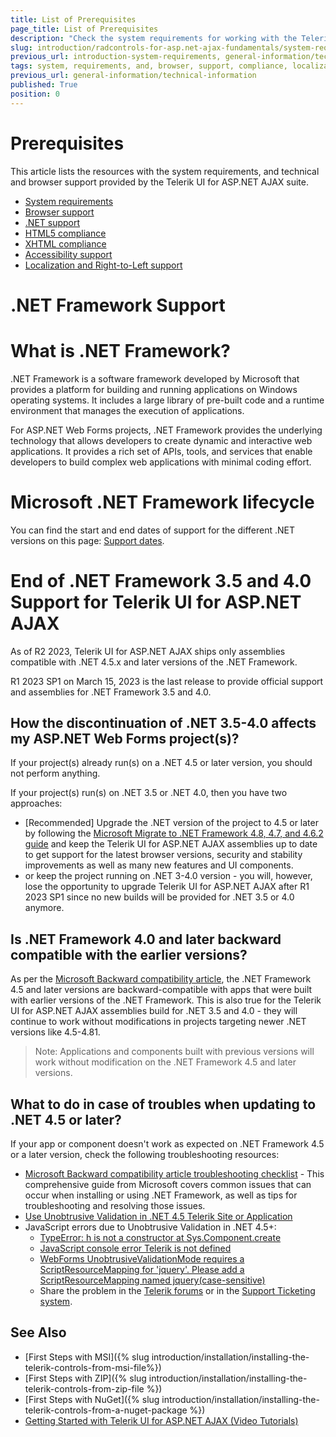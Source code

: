 ```yaml
---
title: List of Prerequisites
page_title: List of Prerequisites
description: "Check the system requirements for working with the Telerik UI for ASP.NET AJAX controls and get information about the provided browser, .NET, accessibility, localization, and RTL support, and the HTML5 and XHTML compliance."
slug: introduction/radcontrols-for-asp.net-ajax-fundamentals/system-requirements-and-browser-support
previous_url: introduction-system-requirements, general-information/technical-information
tags: system, requirements, and, browser, support, compliance, localization, accessibility, rtl
previous_url: general-information/technical-information
published: True
position: 0
---
```


# Prerequisites

This article lists the resources with the system requirements, and technical and browser support provided by the Telerik UI for ASP.NET AJAX suite.

* [System requirements](https://www.telerik.com/products/aspnet-ajax/getting-started/tech-sheets/system-requirements.aspx)
* [Browser support](https://www.telerik.com/products/aspnet-ajax/getting-started/tech-sheets/browser-support.aspx)
* [.NET support](https://www.telerik.com/aspnet-ajax/tech-sheets/net-support)
* [HTML5 compliance](https://www.telerik.com/aspnet-ajax/tech-sheets/html5-compliance)
* [XHTML compliance](https://www.telerik.com/aspnet-ajax/tech-sheets/xhtml-compliance)
* [Accessibility support](https://www.telerik.com/aspnet-ajax/tech-sheets/accessibility-support)
* [Localization and Right-to-Left support](https://www.telerik.com/aspnet-ajax/tech-sheets/localization-and-right-to-left-support)


# .NET Framework Support 

# What is .NET Framework?

.NET Framework is a software framework developed by Microsoft that provides a platform for building and running applications on Windows operating systems. It includes a large library of pre-built code and a runtime environment that manages the execution of applications.

For ASP.NET Web Forms projects, .NET Framework provides the underlying technology that allows developers to create dynamic and interactive web applications. It provides a rich set of APIs, tools, and services that enable developers to build complex web applications with minimal coding effort.

# Microsoft .NET Framework lifecycle

You can find the start and end dates of support for the different .NET versions on this page: [Support dates](https://learn.microsoft.com/en-us/lifecycle/products/microsoft-net-framework).

# End of .NET Framework 3.5 and 4.0 Support for Telerik UI for ASP.NET AJAX

As of R2 2023, Telerik UI for ASP.NET AJAX ships only assemblies compatible with .NET 4.5.x and later versions of the .NET Framework.

R1 2023 SP1 on March 15, 2023 is the last release to provide official support and assemblies for .NET Framework 3.5 and 4.0.

## How the discontinuation of .NET 3.5-4.0 affects my ASP.NET Web Forms project(s)?

If your project(s) already run(s) on a .NET 4.5 or later version, you should not perform anything.

If your project(s) run(s) on .NET 3.5 or .NET 4.0, then you have two approaches:

* [Recommended] Upgrade the .NET version of the project to 4.5 or later by following the [Microsoft Migrate to .NET Framework 4.8, 4.7, and 4.6.2 guide](https://learn.microsoft.com/en-us/dotnet/framework/migration-guide/) and keep the Telerik UI for ASP.NET AJAX assemblies up to date to get support for the latest browser versions, security and stability improvements as well as many new features and UI components.
* or keep the project running on .NET 3-4.0 version - you will, however, lose the opportunity to upgrade Telerik UI for ASP.NET AJAX after R1 2023 SP1 since no new builds will be provided for .NET 3.5 or 4.0 anymore.

## Is .NET Framework 4.0 and later backward compatible with the earlier versions?
As per the [Microsoft Backward compatibility article](https://learn.microsoft.com/en-us/dotnet/framework/migration-guide/version-compatibility#backward-compatibility), the .NET Framework 4.5 and later versions are backward-compatible with apps that were built with earlier versions of the .NET Framework. This is also true for the Telerik UI for ASP.NET AJAX assemblies build for .NET 3.5 and 4.0 - they will continue to work without modifications in projects targeting newer .NET versions like 4.5-4.81.

>Note: Applications and components built with previous versions will work without modification on the .NET Framework 4.5 and later versions.

## What to do in case of troubles when updating to .NET 4.5 or later?
If your app or component doesn't work as expected on .NET Framework 4.5 or a later version, check the following troubleshooting resources:

* [Microsoft Backward compatibility article troubleshooting checklist](https://learn.microsoft.com/en-us/dotnet/framework/migration-guide/version-compatibility#:~:text=if%20your%20app%20or%20component%20doesn't%20work%20as%20expected%20on%20.net%20framework%204.5%20or%20a%20later%20version%2C%20use%20the%20following%20checklists%3A) -  This comprehensive guide from Microsoft covers common issues that can occur when installing or using .NET Framework, as well as tips for troubleshooting and resolving those issues.
* [Use Unobtrusive Validation in .NET 4.5 Telerik Site or Application](https://docs.telerik.com/devtools/aspnet-ajax/knowledge-base/unobtrusive-validation-net45-telerik-site-app)
* JavaScript errors due to Unobtrusive Validation in .NET 4.5+:
  * [TypeError: h is not a constructor at Sys.Component.create](https://docs.telerik.com/devtools/aspnet-ajax/knowledge-base/common-typeerror-h-is-not-a-constructor)
  * [JavaScript console error Telerik is not defined](https://docs.telerik.com/devtools/aspnet-ajax/knowledge-base/common-error-telerik-is-undefined)
  * [WebForms UnobtrusiveValidationMode requires a ScriptResourceMapping for 'jquery'. Please add a ScriptResourceMapping named jquery(case-sensitive)](https://stackoverflow.com/questions/16660900/webforms-unobtrusivevalidationmode-requires-a-scriptresourcemapping-for-jquery)
  * Share the problem in the [Telerik forums](https://www.telerik.com/forums/aspnet-ajax) or in the [Support Ticketing system](https://www.telerik.com/account/support-tickets).

## See Also

* [First Steps with MSI]({% slug introduction/installation/installing-the-telerik-controls-from-msi-file%})
* [First Steps with ZIP]({% slug introduction/installation/installing-the-telerik-controls-from-zip-file %})
* [First Steps with NuGet]({% slug introduction/installation/installing-the-telerik-controls-from-a-nuget-package %})
* [Getting Started with Telerik UI for ASP.NET AJAX (Video Tutorials)](https://learn.telerik.com/learn/course/external/view/elearning/5/telerik-ui-for-aspnet-ajax)
